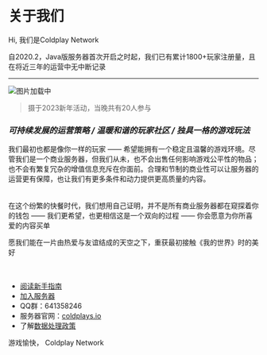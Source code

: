 # 关于我们


Hi, 我们是Coldplay Network

自2020.2，Java版服务器首次开启之时起，我们已有累计1800+玩家注册量，且在将近三年的运营中无中断记录

----------

![图片加载中](https://docs.coldplay.io/img/2023-new-year-eve.png)

> 摄于2023新年活动，当晚共有20人参与

### *可持续发展的运营策略 / 温暖和谐的玩家社区 / 独具一格的游戏玩法*

我们最初也都是像你一样的玩家 —— 希望能拥有一个稳定且温馨的游戏环境。尽管我们是一个商业服务器，但我们从未，也不会出售任何影响游戏公平性的物品；也不会有繁复冗杂的增值信息充斥在你面前。合理和节制的商业性可以让服务器的运营更有保障，也让我们有更多条件和动力提供更高质量的内容。
<br>
<br>
<br>
在这个纷繁的快餐时代，我们想用自己证明，并不是所有商业服务器都在窥探着你的钱包 —— 我们更希望，也更相信这是一个双向的过程 —— 你会愿意为你所喜爱的内容买单

愿我们能在一片由热爱与友谊结成的天空之下，重获最初接触《我的世界》时的美好
<br>
<br>
<br>
 - [阅读新手指南](https://docs.coldplays.io/#/csje/guides-new)
 - [加入服务器](https://docs.coldplays.io/#/)
 - QQ群：641358246
 - 服务器官网：[coldplays.io](https://coldplays.io)
 - 了解[数据处理政策](https://docs.coldplays.io/#/csje/privacy)


游戏愉快，
Coldplay Network
